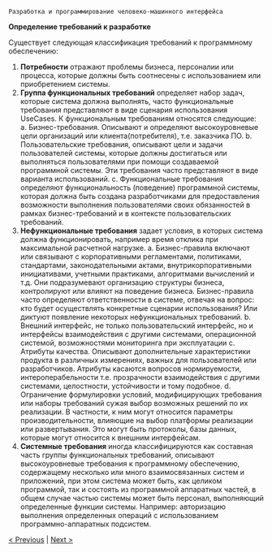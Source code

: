 ```
Разработка и программирование человеко-машинного интерфейса
```
**Определение требований к разработке**

Существует следующая классификация требований к программному обеспечению:

1. **Потребности** отражают проблемы бизнеса, персоналии или процесса, которые должны
    быть соотнесены с использованием или приобретением системы.
2. **Группа функциональных требований** определяет набор задач, которые система должна
    выполнять, часто функциональные требования представляют в виде сценария
    использования UseCases. К функциональным требованиям относятся следующие:
       a. Бизнес-требования. Описывают и определяют высокоуровневые цели
          организаций или клиента(потребителя), т.е. заказчика ПО.
       b. Пользовательские требования, описывают цели и задачи пользователей системы,
          которые должны достигаться или выполняться пользователями при помощи
          создаваемой программной системы. Эти требования часто представляют в виде
          варианта использований.
       c. Функциональные требования определяют функциональность (поведение)
          программной системы, которая должна быть создана разработчиками для
          предоставления возможности выполнения пользователями своих обязанностей в
          рамках бизнес-требований и в контексте пользовательских требований.
3. **Нефункциональные требования** задает условия, в которых система должна
    функционировать, например время отклика при максимальной расчетной нагрузке.
       a. Бизнес-правила включают или связывают с корпоративными регламентами,
          политиками, стандартами, законодательными актами, внутрикорпоративными
          инициативами, учетными практиками, алгоритмами вычислений и т.д. Они
          подразумевают организацию структуры бизнеса, контролируют или влияют на
          поведение бизнеса. Бизнес-правила часто определяют ответственности в системе,
          отвечая на вопрос: кто будет осуществлять конкретные сценарии использования?
          Или диктуют появление некоторых нефункциональных требований.
       b. Внешний интерфейс, не только пользовательский интерфейс, но и интерфейсы
          взаимодействия с другими системами, операционной системой, возможностями
          мониторинга при эксплуатации
       c. Атрибуты качества. Описывают дополнительные характеристики продукта в
          различных измерениях, важных для пользователей или разработчиков. Атрибуты
          касаются вопросов нормируемости, интероперабельности т.е. прозрачности
          взаимодействия с другими системами, целостности, устойчивости и тому
          подобное.
       d. Ограничение формулировки условий, модифицирующих требования или наборы
          требований сужая выбор возможных решений по их реализации. В частности, к
          ним могут относится параметры производительности, влияющие на выбор
          платформы реализации или развертывания. Это могут быть протоколы, базы
          данных, которые могут относится к внешним интерфейсам.
4. **Системные требования** иногда классифицируются как составная часть группы
    функциональных требований, описывают высокоуровневые требования к программному
    обеспечению, содержащему несколько или много взаимосвязанных систем и приложений,
    при этом система может быть, как целиком программой, так и состоять из программной
    аппаратных частей, в общем случае частью системы может быть персонал, выполняющий
    определенные функции системы. Например: авторизацию выполнения определенных
    операций с использованием программно-аппаратных подсистем.


[< Previous](3.md) | [Next >](5.md)